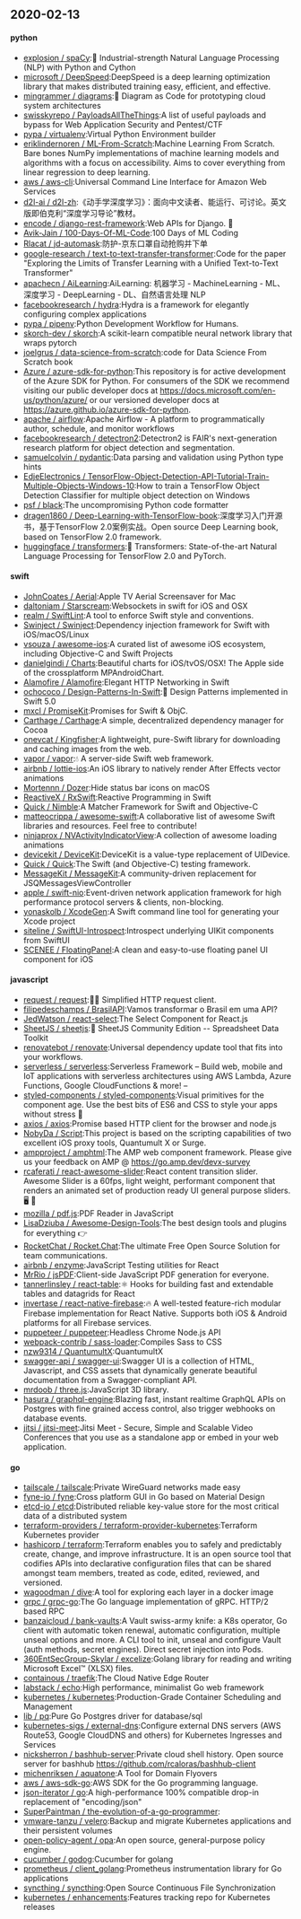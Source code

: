 ## 2020-02-13

#### python
* [explosion / spaCy](https://github.com/explosion/spaCy):💫
Industrial-strength Natural Language Processing (NLP) with Python and Cython
* [microsoft / DeepSpeed](https://github.com/microsoft/DeepSpeed):DeepSpeed is a deep learning optimization library that makes distributed training easy, efficient, and effective.
* [mingrammer / diagrams](https://github.com/mingrammer/diagrams):🎨
Diagram as Code for prototyping cloud system architectures
* [swisskyrepo / PayloadsAllTheThings](https://github.com/swisskyrepo/PayloadsAllTheThings):A list of useful payloads and bypass for Web Application Security and Pentest/CTF
* [pypa / virtualenv](https://github.com/pypa/virtualenv):Virtual Python Environment builder
* [eriklindernoren / ML-From-Scratch](https://github.com/eriklindernoren/ML-From-Scratch):Machine Learning From Scratch. Bare bones NumPy implementations of machine learning models and algorithms with a focus on accessibility. Aims to cover everything from linear regression to deep learning.
* [aws / aws-cli](https://github.com/aws/aws-cli):Universal Command Line Interface for Amazon Web Services
* [d2l-ai / d2l-zh](https://github.com/d2l-ai/d2l-zh):《动手学深度学习》：面向中文读者、能运行、可讨论。英文版即伯克利“深度学习导论”教材。
* [encode / django-rest-framework](https://github.com/encode/django-rest-framework):Web APIs for Django.
🎸
* [Avik-Jain / 100-Days-Of-ML-Code](https://github.com/Avik-Jain/100-Days-Of-ML-Code):100 Days of ML Coding
* [Rlacat / jd-automask](https://github.com/Rlacat/jd-automask):防护-京东口罩自动抢购并下单
* [google-research / text-to-text-transfer-transformer](https://github.com/google-research/text-to-text-transfer-transformer):Code for the paper "Exploring the Limits of Transfer Learning with a Unified Text-to-Text Transformer"
* [apachecn / AiLearning](https://github.com/apachecn/AiLearning):AiLearning: 机器学习 - MachineLearning - ML、深度学习 - DeepLearning - DL、自然语言处理 NLP
* [facebookresearch / hydra](https://github.com/facebookresearch/hydra):Hydra is a framework for elegantly configuring complex applications
* [pypa / pipenv](https://github.com/pypa/pipenv):Python Development Workflow for Humans.
* [skorch-dev / skorch](https://github.com/skorch-dev/skorch):A scikit-learn compatible neural network library that wraps pytorch
* [joelgrus / data-science-from-scratch](https://github.com/joelgrus/data-science-from-scratch):code for Data Science From Scratch book
* [Azure / azure-sdk-for-python](https://github.com/Azure/azure-sdk-for-python):This repository is for active development of the Azure SDK for Python. For consumers of the SDK we recommend visiting our public developer docs at https://docs.microsoft.com/en-us/python/azure/ or our versioned developer docs at https://azure.github.io/azure-sdk-for-python.
* [apache / airflow](https://github.com/apache/airflow):Apache Airflow - A platform to programmatically author, schedule, and monitor workflows
* [facebookresearch / detectron2](https://github.com/facebookresearch/detectron2):Detectron2 is FAIR's next-generation research platform for object detection and segmentation.
* [samuelcolvin / pydantic](https://github.com/samuelcolvin/pydantic):Data parsing and validation using Python type hints
* [EdjeElectronics / TensorFlow-Object-Detection-API-Tutorial-Train-Multiple-Objects-Windows-10](https://github.com/EdjeElectronics/TensorFlow-Object-Detection-API-Tutorial-Train-Multiple-Objects-Windows-10):How to train a TensorFlow Object Detection Classifier for multiple object detection on Windows
* [psf / black](https://github.com/psf/black):The uncompromising Python code formatter
* [dragen1860 / Deep-Learning-with-TensorFlow-book](https://github.com/dragen1860/Deep-Learning-with-TensorFlow-book):深度学习入门开源书，基于TensorFlow 2.0案例实战。Open source Deep Learning book, based on TensorFlow 2.0 framework.
* [huggingface / transformers](https://github.com/huggingface/transformers):🤗
Transformers: State-of-the-art Natural Language Processing for TensorFlow 2.0 and PyTorch.

#### swift
* [JohnCoates / Aerial](https://github.com/JohnCoates/Aerial):Apple TV Aerial Screensaver for Mac
* [daltoniam / Starscream](https://github.com/daltoniam/Starscream):Websockets in swift for iOS and OSX
* [realm / SwiftLint](https://github.com/realm/SwiftLint):A tool to enforce Swift style and conventions.
* [Swinject / Swinject](https://github.com/Swinject/Swinject):Dependency injection framework for Swift with iOS/macOS/Linux
* [vsouza / awesome-ios](https://github.com/vsouza/awesome-ios):A curated list of awesome iOS ecosystem, including Objective-C and Swift Projects
* [danielgindi / Charts](https://github.com/danielgindi/Charts):Beautiful charts for iOS/tvOS/OSX! The Apple side of the crossplatform MPAndroidChart.
* [Alamofire / Alamofire](https://github.com/Alamofire/Alamofire):Elegant HTTP Networking in Swift
* [ochococo / Design-Patterns-In-Swift](https://github.com/ochococo/Design-Patterns-In-Swift):📖
Design Patterns implemented in Swift 5.0
* [mxcl / PromiseKit](https://github.com/mxcl/PromiseKit):Promises for Swift & ObjC.
* [Carthage / Carthage](https://github.com/Carthage/Carthage):A simple, decentralized dependency manager for Cocoa
* [onevcat / Kingfisher](https://github.com/onevcat/Kingfisher):A lightweight, pure-Swift library for downloading and caching images from the web.
* [vapor / vapor](https://github.com/vapor/vapor):💧
A server-side Swift web framework.
* [airbnb / lottie-ios](https://github.com/airbnb/lottie-ios):An iOS library to natively render After Effects vector animations
* [Mortennn / Dozer](https://github.com/Mortennn/Dozer):Hide status bar icons on macOS
* [ReactiveX / RxSwift](https://github.com/ReactiveX/RxSwift):Reactive Programming in Swift
* [Quick / Nimble](https://github.com/Quick/Nimble):A Matcher Framework for Swift and Objective-C
* [matteocrippa / awesome-swift](https://github.com/matteocrippa/awesome-swift):A collaborative list of awesome Swift libraries and resources. Feel free to contribute!
* [ninjaprox / NVActivityIndicatorView](https://github.com/ninjaprox/NVActivityIndicatorView):A collection of awesome loading animations
* [devicekit / DeviceKit](https://github.com/devicekit/DeviceKit):DeviceKit is a value-type replacement of UIDevice.
* [Quick / Quick](https://github.com/Quick/Quick):The Swift (and Objective-C) testing framework.
* [MessageKit / MessageKit](https://github.com/MessageKit/MessageKit):A community-driven replacement for JSQMessagesViewController
* [apple / swift-nio](https://github.com/apple/swift-nio):Event-driven network application framework for high performance protocol servers & clients, non-blocking.
* [yonaskolb / XcodeGen](https://github.com/yonaskolb/XcodeGen):A Swift command line tool for generating your Xcode project
* [siteline / SwiftUI-Introspect](https://github.com/siteline/SwiftUI-Introspect):Introspect underlying UIKit components from SwiftUI
* [SCENEE / FloatingPanel](https://github.com/SCENEE/FloatingPanel):A clean and easy-to-use floating panel UI component for iOS

#### javascript
* [request / request](https://github.com/request/request):🏊🏾 Simplified HTTP request client.
* [filipedeschamps / BrasilAPI](https://github.com/filipedeschamps/BrasilAPI):Vamos transformar o Brasil em uma API?
* [JedWatson / react-select](https://github.com/JedWatson/react-select):The Select Component for React.js
* [SheetJS / sheetjs](https://github.com/SheetJS/sheetjs):📗
SheetJS Community Edition -- Spreadsheet Data Toolkit
* [renovatebot / renovate](https://github.com/renovatebot/renovate):Universal dependency update tool that fits into your workflows.
* [serverless / serverless](https://github.com/serverless/serverless):Serverless Framework – Build web, mobile and IoT applications with serverless architectures using AWS Lambda, Azure Functions, Google CloudFunctions & more! –
* [styled-components / styled-components](https://github.com/styled-components/styled-components):Visual primitives for the component age. Use the best bits of ES6 and CSS to style your apps without stress
💅
* [axios / axios](https://github.com/axios/axios):Promise based HTTP client for the browser and node.js
* [NobyDa / Script](https://github.com/NobyDa/Script):This project is based on the scripting capabilities of two excellent iOS proxy tools, Quantumult X or Surge.
* [ampproject / amphtml](https://github.com/ampproject/amphtml):The AMP web component framework. Please give us your feedback on AMP @ https://go.amp.dev/devx-survey
* [rcaferati / react-awesome-slider](https://github.com/rcaferati/react-awesome-slider):React content transition slider. Awesome Slider is a 60fps, light weight, performant component that renders an animated set of production ready UI general purpose sliders.
🖥️
📱
* [mozilla / pdf.js](https://github.com/mozilla/pdf.js):PDF Reader in JavaScript
* [LisaDziuba / Awesome-Design-Tools](https://github.com/LisaDziuba/Awesome-Design-Tools):The best design tools and plugins for everything
👉
* [RocketChat / Rocket.Chat](https://github.com/RocketChat/Rocket.Chat):The ultimate Free Open Source Solution for team communications.
* [airbnb / enzyme](https://github.com/airbnb/enzyme):JavaScript Testing utilities for React
* [MrRio / jsPDF](https://github.com/MrRio/jsPDF):Client-side JavaScript PDF generation for everyone.
* [tannerlinsley / react-table](https://github.com/tannerlinsley/react-table):⚛️
Hooks for building fast and extendable tables and datagrids for React
* [invertase / react-native-firebase](https://github.com/invertase/react-native-firebase):🔥
A well-tested feature-rich modular Firebase implementation for React Native. Supports both iOS & Android platforms for all Firebase services.
* [puppeteer / puppeteer](https://github.com/puppeteer/puppeteer):Headless Chrome Node.js API
* [webpack-contrib / sass-loader](https://github.com/webpack-contrib/sass-loader):Compiles Sass to CSS
* [nzw9314 / QuantumultX](https://github.com/nzw9314/QuantumultX):QuantumultX
* [swagger-api / swagger-ui](https://github.com/swagger-api/swagger-ui):Swagger UI is a collection of HTML, Javascript, and CSS assets that dynamically generate beautiful documentation from a Swagger-compliant API.
* [mrdoob / three.js](https://github.com/mrdoob/three.js):JavaScript 3D library.
* [hasura / graphql-engine](https://github.com/hasura/graphql-engine):Blazing fast, instant realtime GraphQL APIs on Postgres with fine grained access control, also trigger webhooks on database events.
* [jitsi / jitsi-meet](https://github.com/jitsi/jitsi-meet):Jitsi Meet - Secure, Simple and Scalable Video Conferences that you use as a standalone app or embed in your web application.

#### go
* [tailscale / tailscale](https://github.com/tailscale/tailscale):Private WireGuard networks made easy
* [fyne-io / fyne](https://github.com/fyne-io/fyne):Cross platform GUI in Go based on Material Design
* [etcd-io / etcd](https://github.com/etcd-io/etcd):Distributed reliable key-value store for the most critical data of a distributed system
* [terraform-providers / terraform-provider-kubernetes](https://github.com/terraform-providers/terraform-provider-kubernetes):Terraform Kubernetes provider
* [hashicorp / terraform](https://github.com/hashicorp/terraform):Terraform enables you to safely and predictably create, change, and improve infrastructure. It is an open source tool that codifies APIs into declarative configuration files that can be shared amongst team members, treated as code, edited, reviewed, and versioned.
* [wagoodman / dive](https://github.com/wagoodman/dive):A tool for exploring each layer in a docker image
* [grpc / grpc-go](https://github.com/grpc/grpc-go):The Go language implementation of gRPC. HTTP/2 based RPC
* [banzaicloud / bank-vaults](https://github.com/banzaicloud/bank-vaults):A Vault swiss-army knife: a K8s operator, Go client with automatic token renewal, automatic configuration, multiple unseal options and more. A CLI tool to init, unseal and configure Vault (auth methods, secret engines). Direct secret injection into Pods.
* [360EntSecGroup-Skylar / excelize](https://github.com/360EntSecGroup-Skylar/excelize):Golang library for reading and writing Microsoft Excel™ (XLSX) files.
* [containous / traefik](https://github.com/containous/traefik):The Cloud Native Edge Router
* [labstack / echo](https://github.com/labstack/echo):High performance, minimalist Go web framework
* [kubernetes / kubernetes](https://github.com/kubernetes/kubernetes):Production-Grade Container Scheduling and Management
* [lib / pq](https://github.com/lib/pq):Pure Go Postgres driver for database/sql
* [kubernetes-sigs / external-dns](https://github.com/kubernetes-sigs/external-dns):Configure external DNS servers (AWS Route53, Google CloudDNS and others) for Kubernetes Ingresses and Services
* [nicksherron / bashhub-server](https://github.com/nicksherron/bashhub-server):Private cloud shell history. Open source server for bashhub https://github.com/rcaloras/bashhub-client
* [michenriksen / aquatone](https://github.com/michenriksen/aquatone):A Tool for Domain Flyovers
* [aws / aws-sdk-go](https://github.com/aws/aws-sdk-go):AWS SDK for the Go programming language.
* [json-iterator / go](https://github.com/json-iterator/go):A high-performance 100% compatible drop-in replacement of "encoding/json"
* [SuperPaintman / the-evolution-of-a-go-programmer](https://github.com/SuperPaintman/the-evolution-of-a-go-programmer):
* [vmware-tanzu / velero](https://github.com/vmware-tanzu/velero):Backup and migrate Kubernetes applications and their persistent volumes
* [open-policy-agent / opa](https://github.com/open-policy-agent/opa):An open source, general-purpose policy engine.
* [cucumber / godog](https://github.com/cucumber/godog):Cucumber for golang
* [prometheus / client_golang](https://github.com/prometheus/client_golang):Prometheus instrumentation library for Go applications
* [syncthing / syncthing](https://github.com/syncthing/syncthing):Open Source Continuous File Synchronization
* [kubernetes / enhancements](https://github.com/kubernetes/enhancements):Features tracking repo for Kubernetes releases
